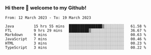 ### Hi there 👋 welcome to my Github! 

<!--START_SECTION:waka-->

```text
From: 12 March 2023 - To: 19 March 2023

Java         15 hrs 55 mins  ███████████████▒░░░░░░░░░   61.58 %
FTL          9 hrs 29 mins   █████████▒░░░░░░░░░░░░░░░   36.67 %
Markdown     9 mins          ░░░░░░░░░░░░░░░░░░░░░░░░░   00.63 %
JavaScript   7 mins          ░░░░░░░░░░░░░░░░░░░░░░░░░   00.46 %
HTML         3 mins          ░░░░░░░░░░░░░░░░░░░░░░░░░   00.23 %
TypeScript   3 mins          ░░░░░░░░░░░░░░░░░░░░░░░░░   00.22 %
```

<!--END_SECTION:waka-->
